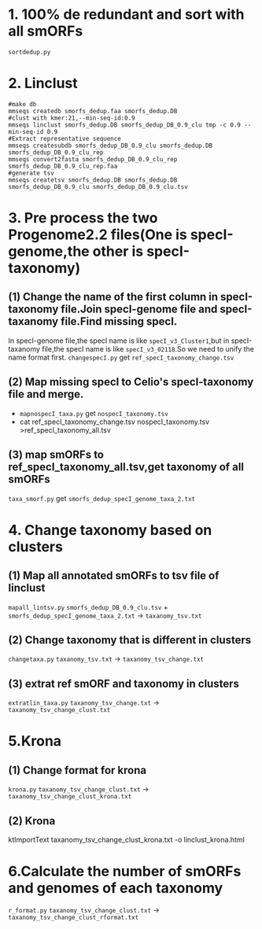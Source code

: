 # 1. 100% de redundant and sort with all smORFs
`sortdedup.py`

# 2. Linclust
```
#make db
mmseqs createdb smorfs_dedup.faa smorfs_dedup.DB
#clust with kmer:21,--min-seq-id:0.9
mmseqs linclust smorfs_dedup.DB smorfs_dedup_DB_0.9_clu tmp -c 0.9 --min-seq-id 0.9 
#Extract representative sequence
mmseqs createsubdb smorfs_dedup_DB_0.9_clu smorfs_dedup.DB smorfs_dedup_DB_0.9_clu_rep 
mmseqs convert2fasta smorfs_dedup_DB_0.9_clu_rep  smorfs_dedup_DB_0.9_clu_rep.faa
#generate tsv
mmseqs createtsv smorfs_dedup.DB smorfs_dedup.DB smorfs_dedup_DB_0.9_clu smorfs_dedup_DB_0.9_clu.tsv 
```

# 3. Pre process the two Progenome2.2 files(One is specI-genome,the other is specI-taxonomy)
## (1) Change the name of the first column in specI-taxonomy file.Join specI-genome file and specI-taxanomy file.Find missing specI.
In specI-genome file,the specI name is like `specI_v3_Cluster1`,but in specI-taxanomy file,the specI name is like `specI_v3_02118`.So we need to unify the name format first.
`changespecI.py`
get `ref_specI_taxonomy_change.tsv`
## (2) Map missing specI to Celio's specI-taxonomy file and merge.
- `mapnospecI_taxa.py`
  get `nospecI_taxonomy.tsv`
- cat ref_specI_taxonomy_change.tsv nospecI_taxonomy.tsv >ref_specI_taxonomy_all.tsv
## (3) map smORFs to ref_specI_taxonomy_all.tsv,get taxonomy of all smORFs
`taxa_smorf.py`
get `smorfs_dedup_specI_genome_taxa_2.txt`

# 4. Change taxonomy based on clusters
## (1) Map all annotated smORFs to tsv file of linclust
`mapall_lintsv.py`
`smorfs_dedup_DB_0.9_clu.tsv` + `smorfs_dedup_specI_genome_taxa_2.txt` → `taxanomy_tsv.txt`
## (2) Change taxonomy that is different in clusters
`changetaxa.py`
`taxanomy_tsv.txt` → `taxanomy_tsv_change.txt`
## (3) extrat ref smORF and taxonomy in clusters
`extratlin_taxa.py`
`taxanomy_tsv_change.txt` → `taxanomy_tsv_change_clust.txt`

# 5.Krona
## (1) Change format for krona
`krona.py`
`taxanomy_tsv_change_clust.txt` → `taxanomy_tsv_change_clust_krona.txt`
## (2) Krona
ktImportText taxanomy_tsv_change_clust_krona.txt -o linclust_krona.html

# 6.Calculate the number of smORFs and genomes of each taxonomy
`r_format.py`
`taxanomy_tsv_change_clust.txt` → `taxanomy_tsv_change_clust_rformat.txt`
